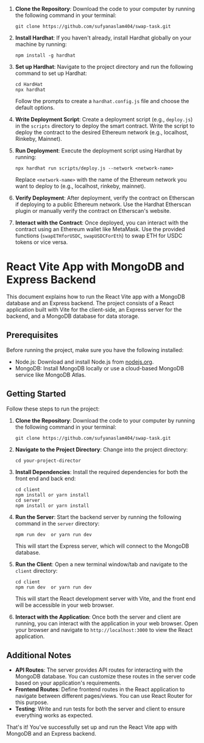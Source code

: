 

1. **Clone the Repository**: Download the code to your computer by running the following command in your terminal:

    ```
    git clone https://github.com/sufyanaslam404/swap-task.git
    ```

2. **Install Hardhat**: If you haven't already, install Hardhat globally on your machine by running:

    ```
    npm install -g hardhat
    ```

3. **Set up Hardhat**: Navigate to the project directory and run the following command to set up Hardhat:

    ```
    cd HardHat
    npx hardhat
    ```

    Follow the prompts to create a `hardhat.config.js` file and choose the default options.

4. **Write Deployment Script**: Create a deployment script (e.g., `deploy.js`) in the `scripts` directory to deploy the smart contract. Write the script to deploy the contract to the desired Ethereum network (e.g., localhost, Rinkeby, Mainnet).

5. **Run Deployment**: Execute the deployment script using Hardhat by running:

    ```
    npx hardhat run scripts/deploy.js --network <network-name>
    ```

    Replace `<network-name>` with the name of the Ethereum network you want to deploy to (e.g., localhost, rinkeby, mainnet).

6. **Verify Deployment**: After deployment, verify the contract on Etherscan if deploying to a public Ethereum network. Use the Hardhat Etherscan plugin or manually verify the contract on Etherscan's website.

7. **Interact with the Contract**: Once deployed, you can interact with the contract using an Ethereum wallet like MetaMask. Use the provided functions (`swapETHforUSDC`, `swapUSDCForEth`) to swap ETH for USDC tokens or vice versa.




# React Vite App with MongoDB and Express Backend

This document explains how to run the React Vite app with a MongoDB database and an Express backend. The project consists of a React application built with Vite for the client-side, an Express server for the backend, and a MongoDB database for data storage.

## Prerequisites

Before running the project, make sure you have the following installed:

- Node.js: Download and install Node.js from [nodejs.org](https://nodejs.org).
- MongoDB: Install MongoDB locally or use a cloud-based MongoDB service like MongoDB Atlas.

## Getting Started

Follow these steps to run the project:

1. **Clone the Repository**: Download the code to your computer by running the following command in your terminal:

    ```
    git clone https://github.com/sufyanaslam404/swap-task.git
    ```

2. **Navigate to the Project Directory**: Change into the project directory:

    ```
    cd your-project-director
    ```

3. **Install Dependencies**: Install the required dependencies for both the front end and back end:

    ```
    cd client
    npm install or yarn install 
    cd server
    npm install or yarn install 

    ```

4. **Run the Server**: Start the backend server by running the following command in the `server` directory:

    ```
    npm run dev  or yarn run dev 
    ```

    This will start the Express server, which will connect to the MongoDB database.

5. **Run the Client**: Open a new terminal window/tab and navigate to the `client` directory:

    ```
    cd client
    npm run dev  or yarn run dev 
   
    ```

    This will start the React development server with Vite, and the front end will be accessible in your web browser.

6. **Interact with the Application**: Once both the server and client are running, you can interact with the application in your web browser. Open your browser and navigate to `http://localhost:3000` to view the React application.

## Additional Notes

- **API Routes**: The server provides API routes for interacting with the MongoDB database. You can customize these routes in the server code based on your application's requirements.
- **Frontend Routes**: Define frontend routes in the React application to navigate between different pages/views. You can use React Router for this purpose.
- **Testing**: Write and run tests for both the server and client to ensure everything works as expected.

That's it! You've successfully set up and run the React Vite app with MongoDB and an Express backend. 
